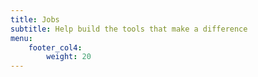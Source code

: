 ```yaml
---
title: Jobs
subtitle: Help build the tools that make a difference
menu:
    footer_col4:
        weight: 20
---
```

